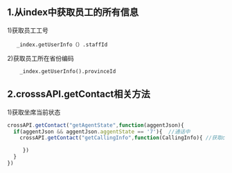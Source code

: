 ## 1.从index中获取员工的所有信息
    
   1)获取员工工号
    
       _index.getUserInfo（）.staffId
      
   2)获取员工所在省份编码
      
        _index.getUserInfo().provinceId
        
        
## 2.crosssAPI.getContact相关方法
   
   1)获取坐席当前状态
    
```js
crossAPI.getContact("getAgentState",function(aggentJson){
  if(aggentJson && aggentJson.aggentState == '7'){  //通话中
    crossAPI.getContact("getCallingInfo",function(CallingInfo){ //获取callingInfo相关信息

     })
  }
})
```
        
    
